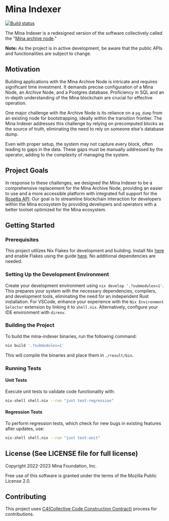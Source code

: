 # Mina Indexer

[![Build
status](https://badge.buildkite.com/c2da30c5a1deb1ff6e0ca09c5ec33f7bd0a5b57ea35df4fc15.svg)](https://buildkite.com/granola/mina-indexer)

The Mina Indexer is a redesigned version of the software collectively
called the "[Mina archive
node](https://github.com/MinaProtocol/mina/tree/develop/src/app/archive)."

**Note:** As the project is in active development, be aware that the
public APIs and functionalities are subject to change.

## Motivation

Building applications with the Mina Archive Node is intricate and
requires significant time investment. It demands precise configuration
of a Mina Node, an Archive Node, and a Postgres database. Proficiency
in SQL and an in-depth understanding of the Mina blockchain are
crucial for effective operation.

One major challenge with the Archive Node is its reliance on a
`pg_dump` from an existing node for bootstrapping, ideally within the
transition frontier. The Mina Indexer addresses this challenge by
relying on precomputed blocks as the source of truth, eliminating the
need to rely on someone else's database dump.

Even with proper setup, the system may not capture every block, often
leading to gaps in the data. These gaps must be manually addressed by
the operator, adding to the complexity of managing the system.

## Project Goals

In response to these challenges, we designed the Mina Indexer to be a
comprehensive replacement for the Mina Archive Node, providing an
easier to use and a more accessible platform with integrated full
support for the [Rosetta
API](https://www.rosetta-api.org/docs/welcome.html). Our goal is to
streamline blockchain interaction for developers within the Mina
ecosystem by providing developers and operators with a better toolset
optimized for the Mina ecosystem.

## Getting Started

### Prerequisites

This project utilizes Nix Flakes for development and building. Install
Nix [here](https://nixos.org/download.html) and enable Flakes using
the guide [here](https://nixos.wiki/wiki/Flakes). No additional
dependencies are needed.

### Setting Up the Development Environment

Create your development environment using `nix develop
'.?submodules=1'`. This prepares your system with the necessary
dependencies, compilers, and development tools, eliminating the need
for an independent Rust installation. For VSCode, enhance your
experience with the `Nix Environment Selector` extension by linking it
to `shell.nix`. Alternatively, configure your IDE environment with
`direnv`.

### Building the Project

To build the mina-indexer binaries, run the following command:

```bash
nix build '.?submodules=1'
```

This will compile the binaries and place them in `./result/bin`.

### Running Tests

#### Unit Tests

Execute unit tests to validate code functionality with:

```bash
nix-shell shell.nix --run "just test-regression"
```

#### Regression Tests

To perform regression tests, which check for new bugs in existing
features after updates, use:

```bash
nix-shell shell.nix --run "just test-unit"
```

## License (See LICENSE file for full license)

Copyright 2022-2023 Mina Foundation, Inc.

Free use of this software is granted under the terms of the Mozilla
Public License 2.0.

## Contributing

This project uses [C4(Collective Code Construction
Contract)](https://rfc.zeromq.org/spec/42/) process for contributions.
